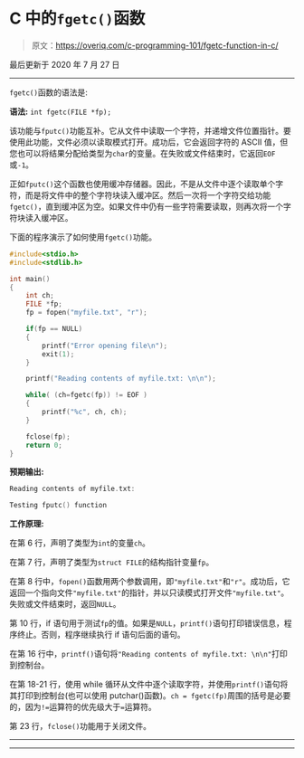 # C 中的`fgetc()`函数

> 原文：<https://overiq.com/c-programming-101/fgetc-function-in-c/>

最后更新于 2020 年 7 月 27 日

* * *

`fgetc()`函数的语法是:

**语法:** `int fgetc(FILE *fp);`

该功能与`fputc()`功能互补。它从文件中读取一个字符，并递增文件位置指针。要使用此功能，文件必须以读取模式打开。成功后，它会返回字符的 ASCII 值，但您也可以将结果分配给类型为`char`的变量。在失败或文件结束时，它返回`EOF`或`-1`。

正如`fputc()`这个函数也使用缓冲存储器。因此，不是从文件中逐个读取单个字符，而是将文件中的整个字符块读入缓冲区。然后一次将一个字符交给功能`fgetc()`，直到缓冲区为空。如果文件中仍有一些字符需要读取，则再次将一个字符块读入缓冲区。

下面的程序演示了如何使用`fgetc()`功能。

```c
#include<stdio.h>
#include<stdlib.h>

int main()
{
    int ch;
    FILE *fp;
    fp = fopen("myfile.txt", "r");

    if(fp == NULL)
    {
        printf("Error opening file\n");
        exit(1);
    }

    printf("Reading contents of myfile.txt: \n\n");

    while( (ch=fgetc(fp)) != EOF )
    {
        printf("%c", ch, ch);
    }

    fclose(fp);
    return 0;
}

```

**预期输出:**

```c
Reading contents of myfile.txt:

Testing fputc() function

```

**工作原理:**

在第 6 行，声明了类型为`int`的变量`ch`。

在第 7 行，声明了类型为`struct FILE`的结构指针变量`fp`。

在第 8 行中，`fopen()`函数用两个参数调用，即`"myfile.txt"`和`"r"`。成功后，它返回一个指向文件`"myfile.txt"`的指针，并以只读模式打开文件`"myfile.txt"`。失败或文件结束时，返回`NULL`。

第 10 行，if 语句用于测试`fp`的值。如果是`NULL`，`printf()`语句打印错误信息，程序终止。否则，程序继续执行 if 语句后面的语句。

在第 16 行中，`printf()`语句将`"Reading contents of myfile.txt: \n\n"`打印到控制台。

在第 18-21 行，使用 while 循环从文件中逐个读取字符，并使用`printf()`语句将其打印到控制台(也可以使用 putchar()函数)。`ch = fgetc(fp)`周围的括号是必要的，因为`!=`运算符的优先级大于`=`运算符。

第 23 行，`fclose()`功能用于关闭文件。

* * *

* * *
